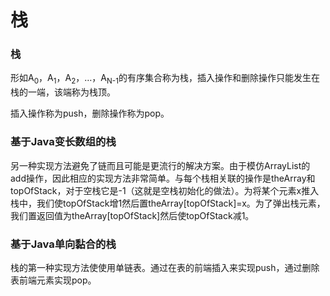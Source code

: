 # 栈

### 栈

形如A<sub>0</sub>，A<sub>1</sub>，A<sub>2</sub>，…，A<sub>N-1</sub>的有序集合称为栈，插入操作和删除操作只能发生在栈的一端，该端称为栈顶。

插入操作称为push，删除操作称为pop。

### 基于Java变长数组的栈

另一种实现方法避免了链而且可能是更流行的解决方案。由于模仿ArrayList的add操作，因此相应的实现方法非常简单。与每个栈相关联的操作是theArray和topOfStack，对于空栈它是-1（这就是空栈初始化的做法）。为将某个元素x推入栈中，我们使topOfStack增1然后置theArray[topOfStack]=x。为了弹出栈元素，我们置返回值为theArray[topOfStack]然后使topOfStack减1。

### 基于Java单向黏合的栈

栈的第一种实现方法使使用单链表。通过在表的前端插入来实现push，通过删除表前端元素实现pop。

